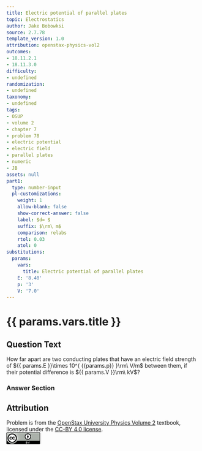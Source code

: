```yaml
---
title: Electric potential of parallel plates
topic: Electrostatics
author: Jake Bobowksi
source: 2.7.78
template_version: 1.0
attribution: openstax-physics-vol2
outcomes:
- 18.11.2.1
- 18.11.3.0
difficulty:
- undefined
randomization:
- undefined
taxonomy:
- undefined
tags:
- OSUP
- volume 2
- chapter 7
- problem 78
- electric potential
- electric field
- parallel plates
- numeric
- JB
assets: null
part1:
  type: number-input
  pl-customizations:
    weight: 1
    allow-blank: false
    show-correct-answer: false
    label: $d= $
    suffix: $\rm\ m$
    comparison: relabs
    rtol: 0.03
    atol: 0
substitutions:
  params:
    vars:
      title: Electric potential of parallel plates
    E: '8.40'
    p: '3'
    V: '7.0'
---
```

# {{ params.vars.title }}

## Question Text

How far apart are two conducting plates that have an electric field strength of ${{ params.E }}\times 10^{ {{params.p}} }\rm\ V/m$ between them, if their potential difference is ${{ params.V }}\rm\ kV$?

### Answer Section

## Attribution

Problem is from the [OpenStax University Physics Volume 2](https://openstax.org/details/books/university-physics-volume-2) textbook, licensed under the [CC-BY 4.0 license](https://creativecommons.org/licenses/by/4.0/).<br>![Image representing the Creative Commons 4.0 BY license.](https://raw.githubusercontent.com/firasm/bits/master/by.png)
